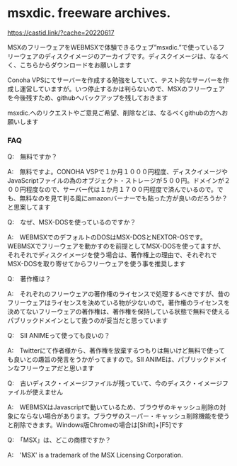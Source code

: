 # msxdic. freeware archives.

https://castid.link/?cache=20220617

MSXのフリーウェアをWEBMSXで体験できるウェブ”msxdic.”で使っているフリーウェアのディスクイメージのアーカイブです。ディスクイメージは、なるべく、こちらからダウンロードをお願いします

Conoha VPSにてサーバーを作成する勉強をしていて、テスト的なサーバーを作成し運営していますが。いつ停止するかは判らないので、MSXのフリーウェアを今後残すため、githubへバックアップを残しておきます


msxdic.へのリクエストやご意見ご希望、削除などは、なるべくgithubの方へお願いします


### FAQ

Q:　無料ですか？

A:　無料ですよ。CONOHA VSPで１か月１０００円程度、ディスクイメージやJavaScriptファイルの為のオブジェクト・ストレージが５００円。ドメインが２００円程度なので、サーバー代は１か月１７００円程度で済んでいるので。でも、無料なのを見て判る風にamazonバーナーでも貼った方が良いのだろうか？と思案してます

Q:　なぜ、MSX-DOSを使っているのですか？

A:　WEBMSXでのデフォルトのDOSはMSX-DOSとNEXTOR-OSです。WEBMSXでフリーウェアを動かすのを前提としてMSX-DOSを使ってますが、それそれでディスクイメージを使う場合は、著作権上の理由で、それぞれでMSX-DOSを取り寄せてからフリーウェアを使う事を推奨します

Q:　著作権は？

A:　それぞれのフリーウェアの著作権のライセンスで処理するべきですが、昔のフリーウェアはライセンスを決めている物が少ないので。著作権のライセンスを決めてないフリーウェアの著作権は、著作権を保持している状態で無料で使えるパブリックドメインとして扱うのが妥当だと思っています

Q:　SII ANIMEって使っても良いの？

A:　Twitterにて作者様から、著作権を放棄するつもりは無いけど無料で使っても良いとの趣旨の発言をうかがってますので。SII ANIMEは、パブリックドメインなフリーウェアだと思います

Q:　古いディスク・イメージファイルが残っていて、今のディスク・イメージファイルが使えません

A:　WEBMSXはJavascriptで動いているため、ブラウザのキャッシュ削除の対象にならない場合があります。ブラウザのスーパー・キャッシュ削除機能を使うと削除できます。Windows版Chromeの場合は[Shift]+[F5]です

Q:　「MSX」は、どこの商標ですか？

A:　'MSX' is a trademark of the MSX Licensing Corporation.
